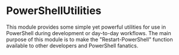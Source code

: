 # PowerShellUtilities
This module provides some simple yet powerful utilities for use in PowerShell during development or day-to-day workflows. The main purpose of this module is to make the "Restart-PowerShell" function available to other developers and PowerShell fanatics.
